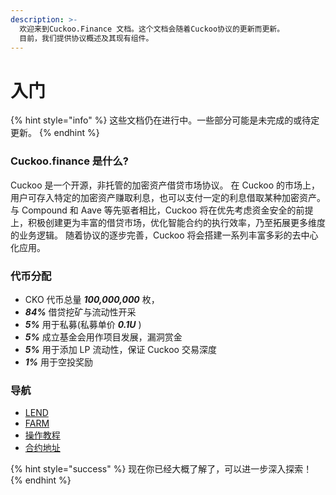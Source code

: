 ```yaml
---
description: >-
  欢迎来到Cuckoo.Finance 文档。这个文档会随着Cuckoo协议的更新而更新。
  目前，我们提供协议概述及其现有组件。
---
```


# 入门

{% hint style="info" %}
这些文档仍在进行中。一些部分可能是未完成的或待定更新。
{% endhint %}

### Cuckoo.finance 是什么?

Cuckoo 是一个开源，非托管的加密资产借贷市场协议。
在 Cuckoo 的市场上，用户可存入特定的加密资产赚取利息，也可以支付一定的利息借取某种加密资产。
与 Compound 和 Aave 等先驱者相比，Cuckoo 将在优先考虑资金安全的前提上，积极创建更为丰富的借贷市场，优化智能合约的执行效率，乃至拓展更多维度的业务逻辑。
随着协议的逐步完善，Cuckoo 将会搭建一系列丰富多彩的去中心化应用。

### 代币分配

- CKO 代币总量 **_100,000,000_** 枚，
- **_84%_** 借贷挖矿与流动性开采
- **_5%_** 用于私募(私募单价 **_0.1U_** )
- **_5%_** 成立基金会用作项目发展，漏洞赏金
- **_5%_** 用于添加 LP 流动性，保证 Cuckoo 交易深度
- **_1%_** 用于空投奖励

### 导航

- [LEND](cuckoo-assets/massets/LEND.md)
- [FARM](cuckoo-assets/massets/FARM.md)
- [操作教程](cuckoo-assets/massets/Tutorial.md)
- [合约地址](cuckoo-assets/massets/contract.md)

{% hint style="success" %}
现在你已经大概了解了，可以进一步深入探索！
{% endhint %}
